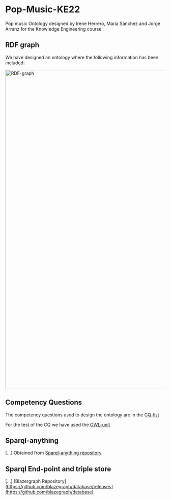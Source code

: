 # Pop-Music-KE22
 Pop music Ontology designed by Irene Herrero, María Sánchez and Jorge Arranz for the Knowledge Engineering course. 


## RDF graph
We have designed an ontology where the following information has been included:

<img width="1001" alt="RDF-graph" src="https://github.com/jorge-arranz/Pop-Music-KE22/blob/f959e35137feca5030be1c709aae34ffcf5a1be5/RDF%20Schema/Schema.png">

## Competency Questions

The competency questions used to design the ontology are in the [CQ-list](test/competency-question/CQ-list.txt)

For the test of the CQ we have used the [OWL-unit](https://github.com/luigi-asprino/owl-unit)

## Sparql-anything
[...] Obtained from [Sparql-anything repository](https://github.com/SPARQL-Anything/sparql.anything)

## Sparql End-point and triple store
[...] [Blazergraph Repository](https://github.com/blazegraph/database/releases](https://github.com/blazegraph/database)
